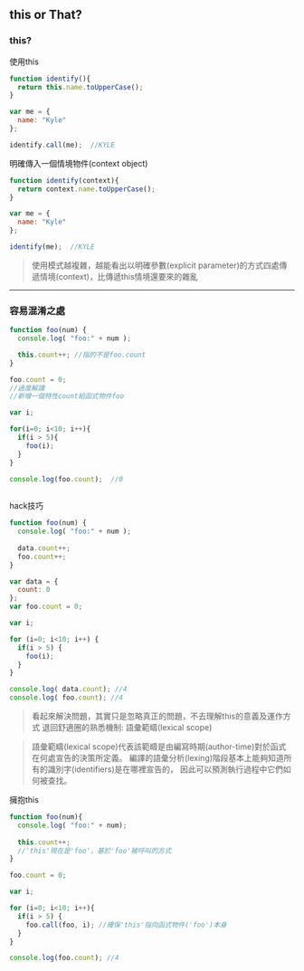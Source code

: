## this or That?

### this?
使用this
```javascript
function identify(){
  return this.name.toUpperCase();
}

var me = {
  name: "Kyle"
};

identify.call(me);  //KYLE
```
明確傳入一個情境物件(context object)
```javascript
function identify(context){
  return context.name.toUpperCase();
}

var me = {
  name: "Kyle"
};

identify(me);  //KYLE
```
> 使用模式越複雜，越能看出以明確參數(explicit parameter)的方式四處傳遞情境(context)，比傳遞this情境還要來的雜亂

***
### 容易混淆之處
```javascript
function foo(num) {
  console.log( "foo:" + num );

  this.count++; //指的不是foo.count
}

foo.count = 0;  
//過度解讀
//新增一個特性count給函式物件foo

var i; 

for(i=0; i<10; i++){
  if(i > 5){
    foo(i);
  }
}

console.log(foo.count);  //0
  
```

hack技巧
```javascript
function foo(num) {
  console.log( "foo:" + num );
  
  data.count++;
  foo.count++;
}

var data = {
  count: 0
};
var foo.count = 0;

var i;

for (i=0; i<10; i++) {
  if(i > 5) {
    foo(i);
  }
}

console.log( data.count); //4
console.log( foo.count); //4
```

> 看起來解決問題，其實只是忽略真正的問題，不去理解this的意義及運作方式
> 退回舒適圈的熟悉機制: 語彙範疇(lexical scope)


> 語彙範疇(lexical scope)代表該範疇是由編寫時期(author-time)對於函式  
> 在何處宣告的決策所定義。
> 編譯的語彙分析(lexing)階段基本上能夠知道所有的識別字(identifiers)是在哪裡宣告的，
> 因此可以預測執行過程中它們如何被查找。
  
  
擁抱this
```javascript
function foo(num){
  console.log( "foo:" + num);
  
  this.count++;
  //'this'現在是'foo'，基於'foo'被呼叫的方式
}

foo.count = 0;

var i;

for (i=0; i<10; i++){
  if(i > 5) {
    foo.call(foo, i); //確保'this'指向函式物件('foo')本身
  }
}

console.log(foo.count); //4
```
